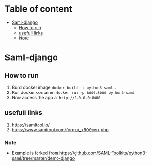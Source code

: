<!-- table of content -->
# Table of content

- [Saml-django](#saml-django)
  - [How to run](#how-to-run)
  - [usefull links](#usefull-links)
  - [Note](#note)

# Saml-django

## How to run

1. Build docker image `docker build -t python3-saml .`
2. Run docker container `docker run -p 8000:8000 python3-saml`
3. Now access the app at `http://0.0.0.0:8000`

## usefull links

1. <https://samltool.io/>
2. <https://www.samltool.com/format_x509cert.php>

### Note

- Example is forked from <https://github.com/SAML-Toolkits/python3-saml/tree/master/demo-django>
